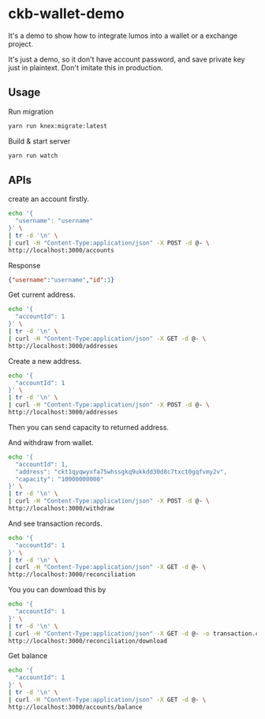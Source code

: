 # ckb-wallet-demo

It's a demo to show how to integrate lumos into a wallet or a exchange project.

It's just a demo, so it don't have account password, and save private key just in plaintext. Don't imitate this in production.

## Usage

Run migration

```bash
yarn run knex:migrate:latest
```

Build & start server

```bash
yarn run watch
```

## APIs

create an account firstly.

```bash
echo '{
  "username": "username"
}' \
| tr -d '\n' \
| curl -H "Content-Type:application/json" -X POST -d @- \
http://localhost:3000/accounts
```

Response
```json
{"username":"username","id":1}
```

Get current address.

```bash
echo '{
  "accountId": 1
}' \
| tr -d '\n' \
| curl -H "Content-Type:application/json" -X GET -d @- \
http://localhost:3000/addresses
```

Create a new address.

```bash
echo '{
  "accountId": 1
}' \
| tr -d '\n' \
| curl -H "Content-Type:application/json" -X POST -d @- \
http://localhost:3000/addresses
```

Then you can send capacity to returned address.

And withdraw from wallet.

```bash
echo '{
  "accountId": 1,
  "address": "ckt1qyqwyxfa75whssgkq9ukkdd30d8c7txct0gqfvmy2v",
  "capacity": "10000000000"
}' \
| tr -d '\n' \
| curl -H "Content-Type:application/json" -X POST -d @- \
http://localhost:3000/withdraw
```

And see transaction records.

```bash
echo '{
  "accountId": 1
}' \
| tr -d '\n' \
| curl -H "Content-Type:application/json" -X GET -d @- \
http://localhost:3000/reconciliation
```

You you can download this by 

```bash
echo '{
  "accountId": 1
}' \
| tr -d '\n' \
| curl -H "Content-Type:application/json" -X GET -d @- -o transaction.csv \
http://localhost:3000/reconciliation/download
```

Get balance

```bash
echo '{
  "accountId": 1
}' \
| tr -d '\n' \
| curl -H "Content-Type:application/json" -X GET -d @- \
http://localhost:3000/accounts/balance
```
